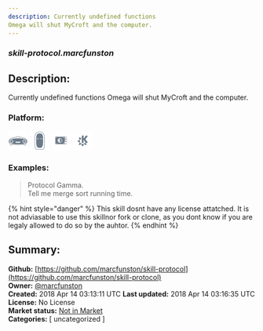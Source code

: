 ```yaml
---
description: Currently undefined functions
Omega will shut MyCroft and the computer.
---
```


### _skill-protocol.marcfunston_  
## Description:  
Currently undefined functions
Omega will shut MyCroft and the computer.  
  
### Platform:  
 ![Mark I](../.gitbook/assets/mark-1-icon.png)  ![Mark II](../.gitbook/assets/mark-2-icon.png)  ![Picroft](../.gitbook/assets/picroft-icon.png)  ![plasmoid](../.gitbook/assets/kde.png)   
### Examples:  
> Protocol Gamma.  
> Tell me merge sort running time.  
  
{% hint style="danger" %}
This skill dosnt have any license attatched. It is not adviasable to use this skillnor fork or clone, as you dont know if you are legaly allowed to do so by the auhtor.
{% endhint %}
  
## Summary:  
**Github:** [https://github.com/marcfunston/skill-protocol](https://github.com/marcfunston/skill-protocol)  
**Owner:** [@marcfunston](https://github.com/marcfunston)  
**Created:** 2018 Apr 14 03:13:11 UTC  **Last updated:** 2018 Apr 14 03:16:35 UTC  
**License:** No License  
**Market status:** [Not in Market](https://market.mycroft.ai/skill/)  
**Categories:** [ uncategorized ]   
